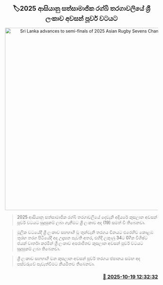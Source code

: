 <p align='center'><b><h2 align='center' title='Sri Lanka advances to semi-finals of 2025 Asian Rugby Sevens Championship'>🏷2025 ආසියානු සත්සාමාජික රග්බි තරගාවලියේ ශ්‍රී ලංකාව අවසන් පූර්ව වටයට</h2></b></p>
<p align='center'><img src='https://helakuru.sgp1.cdn.digitaloceanspaces.com/esana/images/lib/rugby-0.jpg' width='600' alt='Sri Lanka advances to semi-finals of 2025 Asian Rugby Sevens Championship'></p>

> 2025 ආසියානු සත්සාමාජික රග්බි තරගාවලියේ දෙවැනි අදියරේ කුසලාන අවසන් පූර්ව වටයට සුදුසුකම් ලබා ගැනීමට ශ්‍රී ලංකාව අද (19) සමත් වී තිබෙනවා.

> මූලික වටයේදී ශ්‍රී ලංකාව සහභාගි වූ තුන්වැනි තරගය චීනයට එරෙහිව කොළඹ තුරඟ තරග පිටියේදී අද උදෑසන පැවති අතර, එහිදී ලකුණු 34ට 07ක විශිෂ්ට ජයක් වාර්තා කරමින් ශ්‍රී ලංකාව අපරාජිතව කුසලාන අවසන් පූර්ව වටයට සුදුසුකම් ලබා තිබෙනවා.

> ශ්‍රී ලංකාව සහභාගි වන කුසලාන අවසන් පූර්ව තරගය ජපානය සමඟ අද පස්වරුවේ පැවැත්වීමට නියමිතව තිබෙනවා.



<h3 align='right'><a href='https://www.helakuru.lk/esana/p/114582/'>📅 2025-10-19 12:32:32</a></h3>
